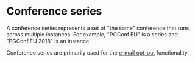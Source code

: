 # Conference series

A conference series represents a set of "the same" conference that
runs across multiple instances. For example, "PGConf.EU" is a series
and "PGConf.EU 2018" is an instance.

Conference series are primarily used for the
[e-mail opt-out](emails#optout) functionality.
